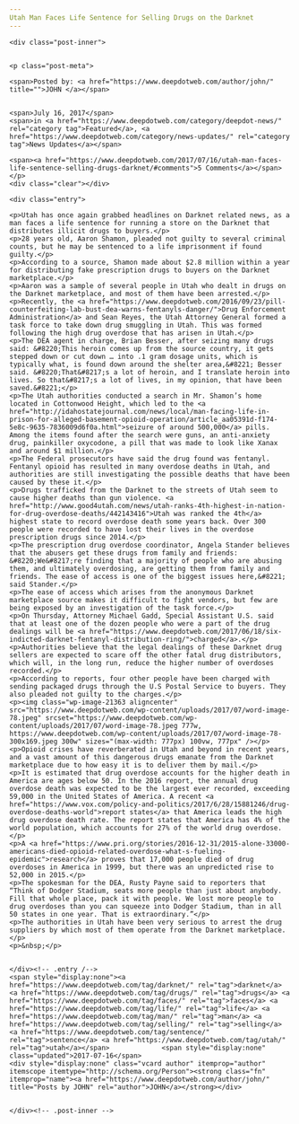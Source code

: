 ```yaml
---
Utah Man Faces Life Sentence for Selling Drugs on the Darknet
---
```

<article class="post-listing post-21359 post type-post status-publish format-standard has-post-thumbnail hentry category-deepdot-news category-news-updates tag-darknet tag-drugs tag-faces tag-life tag-man tag-selling tag-sentence tag-utah">
    
    <div class="post-inner">
    
    
    <p class="post-meta">
    
    <span>Posted by: <a href="https://www.deepdotweb.com/author/john/" title="">JOHN </a></span>
    
    
    <span>July 16, 2017</span>
    <span>in <a href="https://www.deepdotweb.com/category/deepdot-news/" rel="category tag">Featured</a>, <a href="https://www.deepdotweb.com/category/news-updates/" rel="category tag">News Updates</a></span>
    
    <span><a href="https://www.deepdotweb.com/2017/07/16/utah-man-faces-life-sentence-selling-drugs-darknet/#comments">5 Comments</a></span>
    </p>
    <div class="clear"></div>
    
    <div class="entry">
    
    <p>Utah has once again grabbed headlines on Darknet related news, as a man faces a life sentence for running a store on the Darknet that distributes illicit drugs to buyers.</p>
    <p>28 years old, Aaron Shamon, pleaded not guilty to several criminal counts, but he may be sentenced to a life imprisonment if found guilty.</p>
    <p>According to a source, Shamon made about $2.8 million within a year for distributing fake prescription drugs to buyers on the Darknet marketplace.</p>
    <p>Aaron was a sample of several people in Utah who dealt in drugs on the Darknet marketplace, and most of them have been arrested.</p>
    <p>Recently, the <a href="https://www.deepdotweb.com/2016/09/23/pill-counterfeiting-lab-bust-dea-warns-fentanyls-danger/">Drug Enforcement Administration</a> and Sean Reyes, the Utah Attorney General formed a task force to take down drug smuggling in Utah. This was formed following the high drug overdose that has arisen in Utah.</p>
    <p>The DEA agent in charge, Brian Besser, after seizing many drugs said: &#8220;This heroin comes up from the source country, it gets stepped down or cut down … into .1 gram dosage units, which is typically what, is found down around the shelter area,&#8221; Besser said. &#8220;That&#8217;s a lot of heroin, and I translate heroin into lives. So that&#8217;s a lot of lives, in my opinion, that have been saved.&#8221;</p>
    <p>The Utah authorities conducted a search in Mr. Shamon’s home located in Cottonwood Height, which led to the <a href="http://idahostatejournal.com/news/local/man-facing-life-in-prison-for-alleged-basement-opioid-operation/article_aa05391d-f174-5e8c-9635-7836009d6f0a.html">seizure of around 500,000</a> pills. Among the items found after the search were guns, an anti-anxiety drug, painkiller oxycodone, a pill that was made to look like Xanax and around $1 million.</p>
    <p>The Federal prosecutors have said the drug found was fentanyl. Fentanyl opioid has resulted in many overdose deaths in Utah, and authorities are still investigating the possible deaths that have been caused by these it.</p>
    <p>Drugs trafficked from the Darknet to the streets of Utah seem to cause higher deaths than gun violence. <a href="http://www.good4utah.com/news/utah-ranks-4th-highest-in-nation-for-drug-overdose-deaths/442143416">Utah was ranked the 4th</a> highest state to record overdose death some years back. Over 300 people were recorded to have lost their lives in the overdose prescription drugs since 2014.</p>
    <p>The prescription drug overdose coordinator, Angela Stander believes that the abusers get these drugs from family and friends: &#8220;We&#8217;re finding that a majority of people who are abusing them, and ultimately overdosing, are getting them from family and friends. The ease of access is one of the biggest issues here,&#8221; said Stander.</p>
    <p>The ease of access which arises from the anonymous Darknet marketplace source makes it difficult to fight vendors, but few are being exposed by an investigation of the task force.</p>
    <p>On Thursday, Attorney Michael Gadd, Special Assistant U.S. said that at least one of the dozen people who were a part of the drug dealings will be <a href="https://www.deepdotweb.com/2017/06/18/six-indicted-darknet-fentanyl-distribution-ring/">charged</a>.</p>
    <p>Authorities believe that the legal dealings of these Darknet drug sellers are expected to scare off the other fatal drug distributors, which will, in the long run, reduce the higher number of overdoses recorded.</p>
    <p>According to reports, four other people have been charged with sending packaged drugs through the U.S Postal Service to buyers. They also pleaded not guilty to the charges.</p>
    <p><img class="wp-image-21363 aligncenter" src="https://www.deepdotweb.com/wp-content/uploads/2017/07/word-image-78.jpeg" srcset="https://www.deepdotweb.com/wp-content/uploads/2017/07/word-image-78.jpeg 777w, https://www.deepdotweb.com/wp-content/uploads/2017/07/word-image-78-300x169.jpeg 300w" sizes="(max-width: 777px) 100vw, 777px" /></p>
    <p>Opioid crises have reverberated in Utah and beyond in recent years, and a vast amount of this dangerous drugs emanate from the Darknet marketplace due to how easy it is to deliver them by mail.</p>
    <p>It is estimated that drug overdose accounts for the higher death in America are ages below 50. In the 2016 report, the annual drug overdose death was expected to be the largest ever recorded, exceeding 59,000 in the United States of America. A recent <a href="https://www.vox.com/policy-and-politics/2017/6/28/15881246/drug-overdose-deaths-world">report states</a> that America leads the high drug overdose death rate. The report states that America has 4% of the world population, which accounts for 27% of the world drug overdose.</p>
    <p>A <a href="https://www.pri.org/stories/2016-12-31/2015-alone-33000-americans-died-opioid-related-overdose-what-s-fueling-epidemic">research</a> proves that 17,000 people died of drug overdoses in America in 1999, but there was an unpredicted rise to 52,000 in 2015.</p>
    <p>The spokesman for the DEA, Rusty Payne said to reporters that “Think of Dodger Stadium, seats more people than just about anybody. Fill that whole place, pack it with people. We lost more people to drug overdoses than you can squeeze into Dodger Stadium, than in all 50 states in one year. That is extraordinary.”</p>
    <p>The authorities in Utah have been very serious to arrest the drug suppliers by which most of them operate from the Darknet marketplace.</p>
    <p>&nbsp;</p>
    
    
    </div><!-- .entry /-->
    <span style="display:none"><a href="https://www.deepdotweb.com/tag/darknet/" rel="tag">darknet</a> <a href="https://www.deepdotweb.com/tag/drugs/" rel="tag">drugs</a> <a href="https://www.deepdotweb.com/tag/faces/" rel="tag">faces</a> <a href="https://www.deepdotweb.com/tag/life/" rel="tag">life</a> <a href="https://www.deepdotweb.com/tag/man/" rel="tag">man</a> <a href="https://www.deepdotweb.com/tag/selling/" rel="tag">selling</a> <a href="https://www.deepdotweb.com/tag/sentence/" rel="tag">sentence</a> <a href="https://www.deepdotweb.com/tag/utah/" rel="tag">utah</a></span>				<span style="display:none" class="updated">2017-07-16</span>
    <div style="display:none" class="vcard author" itemprop="author" itemscope itemtype="http://schema.org/Person"><strong class="fn" itemprop="name"><a href="https://www.deepdotweb.com/author/john/" title="Posts by JOHN" rel="author">JOHN</a></strong></div>
    
    
    </div><!-- .post-inner -->
</article><!-- .post-listing -->

